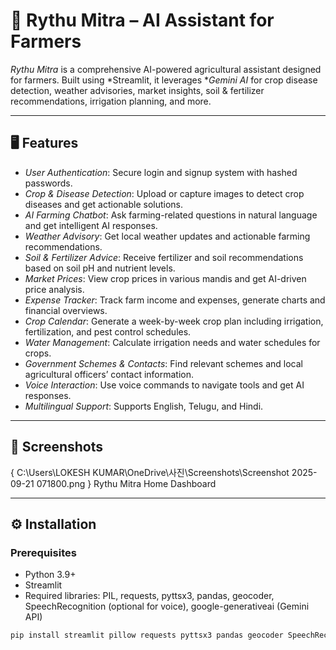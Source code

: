 # 🌾 Rythu Mitra – AI Assistant for Farmers

*Rythu Mitra* is a comprehensive AI-powered agricultural assistant designed for farmers. Built using *Streamlit, it leverages **Gemini AI* for crop disease detection, weather advisories, market insights, soil & fertilizer recommendations, irrigation planning, and more.  

---

## 🖥 Features

- *User Authentication*: Secure login and signup system with hashed passwords.
- *Crop & Disease Detection*: Upload or capture images to detect crop diseases and get actionable solutions.
- *AI Farming Chatbot*: Ask farming-related questions in natural language and get intelligent AI responses.
- *Weather Advisory*: Get local weather updates and actionable farming recommendations.
- *Soil & Fertilizer Advice*: Receive fertilizer and soil recommendations based on soil pH and nutrient levels.
- *Market Prices*: View crop prices in various mandis and get AI-driven price analysis.
- *Expense Tracker*: Track farm income and expenses, generate charts and financial overviews.
- *Crop Calendar*: Generate a week-by-week crop plan including irrigation, fertilization, and pest control schedules.
- *Water Management*: Calculate irrigation needs and water schedules for crops.
- *Government Schemes & Contacts*: Find relevant schemes and local agricultural officers’ contact information.
- *Voice Interaction*: Use voice commands to navigate tools and get AI responses.
- *Multilingual Support*: Supports English, Telugu, and Hindi.

---

## 📸 Screenshots
{
C:\Users\LOKESH KUMAR\OneDrive\사진\Screenshots\Screenshot 2025-09-21 071800.png
}
Rythu Mitra Home Dashboard

---

## ⚙ Installation

### Prerequisites
- Python 3.9+
- Streamlit
- Required libraries: PIL, requests, pyttsx3, pandas, geocoder, SpeechRecognition (optional for voice), google-generativeai (Gemini API)

```bash
pip install streamlit pillow requests pyttsx3 pandas geocoder SpeechRecognition google-generativeai
